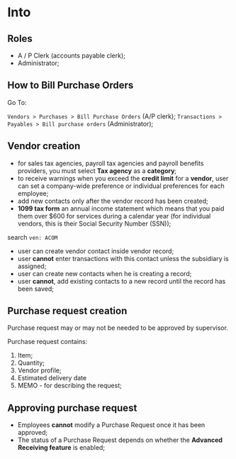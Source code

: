 # Into

## Roles

- A / P Clerk (accounts payable clerk);
- Administrator;

## How to Bill Purchase Orders

Go To: 

`Vendors > Purchases > Bill Purchase Orders` (A/P clerk);
`Transactions > Payables > Bill purchase orders` (Administrator);

## Vendor creation

- for sales tax agencies, payroll tax agencies and payroll benefits providers, you must select **Tax agency** as a **category**;
- to receive warnings when you exceed the **credit limit** for a **vendor**, user can set a company-wide preference or individual preferences for each employee;
- add new contacts only after the vendor record has been created;
- **1099 tax form** an annual income statement which means that you paid them over $600 for services during a calendar year (for individual vendors, this is their Social Security 
Number (SSN)); 

search `ven: ACOM`

- user can create vendor contact inside vendor record;
- user **cannot** enter transactions with this contact unless the subsidiary is assigned;
- user can create new contacts when he is creating a record;
- user **cannot**, add existing contacts to a new record until the record has been saved;

## Purchase request creation

Purchase request may or may not be needed to be approved by supervisor.

Purchase request contains:

1. Item; 
2. Quantity; 
3. Vendor profile; 
4. Estimated delivery date 
5. MEMO - for describing the request;

## Approving purchase request

- Employees **cannot** modify a Purchase Request once it has been approved;
- The status of a Purchase Request depends on whether the **Advanced Receiving feature** is enabled;
